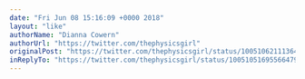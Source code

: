 ```yaml
---
date: "Fri Jun 08 15:16:09 +0000 2018"
layout: "like"
authorName: "Dianna Cowern"
authorUrl: "https://twitter.com/thephysicsgirl"
originalPost: "https://twitter.com/thephysicsgirl/status/1005106211136495617"
inReplyTo: "https://twitter.com/thephysicsgirl/status/1005105169556647936"
---
```

